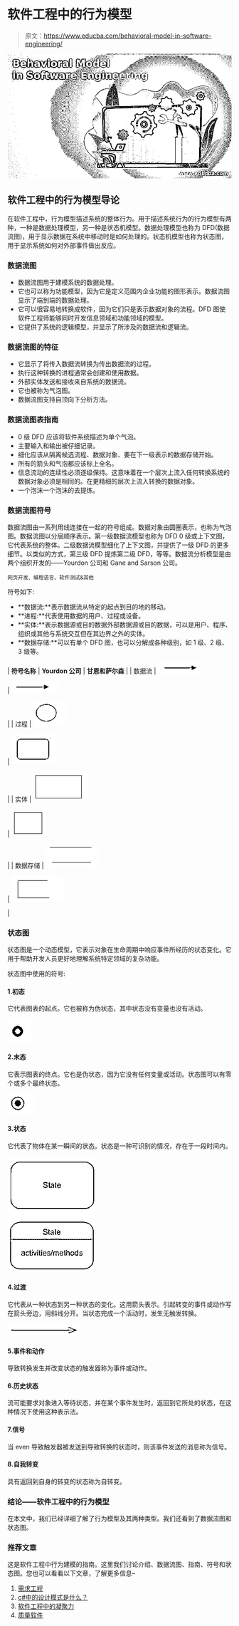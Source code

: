 # 软件工程中的行为模型

> 原文：<https://www.educba.com/behavioral-model-in-software-engineering/>

![behavioral model in software engineering](img/e647f35c9793ee08e65a0774ec60447c.png)



## 软件工程中的行为模型导论

在软件工程中，行为模型描述系统的整体行为。用于描述系统行为的行为模型有两种，一种是数据处理模型，另一种是状态机模型。数据处理模型也称为 DFD(数据流图)，用于显示数据在系统中移动时是如何处理的。状态机模型也称为状态图，用于显示系统如何对外部事件做出反应。

### 数据流图

*   数据流图用于建模系统的数据处理。
*   它也可以称为功能模型，因为它是定义范围内企业功能的图形表示。数据流图显示了端到端的数据处理。
*   它可以很容易地转换成软件，因为它们只是表示数据对象的流程。DFD 图使软件工程师能够同时开发信息领域和功能领域的模型。
*   它提供了系统的逻辑模型，并显示了所涉及的数据流和逻辑流。

### 数据流图的特征

*   它显示了将传入数据流转换为传出数据流的过程。
*   执行这种转换的进程通常会创建和使用数据。
*   外部实体发送和接收来自系统的数据流。
*   它也被称为气泡图。
*   数据流图支持自顶向下分析方法。

### 数据流图表指南

*   0 级 DFD 应该将软件系统描述为单个气泡。
*   主要输入和输出被仔细记录。
*   细化应该从隔离候选流程、数据对象、要在下一级表示的数据存储开始。
*   所有的箭头和气泡都应该标上全名。
*   信息流动的连续性必须逐级保持。这意味着在一个层次上流入任何转换系统的数据对象必须是相同的。在更精细的层次上流入转换的数据对象。
*   一个泡沫一个泡沫的去提炼。

### 数据流图符号

数据流图由一系列用线连接在一起的符号组成。数据对象由圆圈表示，也称为气泡图。数据流图以分层顺序表示。第一级数据流模型也称为 DFD 0 级或上下文图，它代表系统的整体。二级数据流模型细化了上下文图，并提供了一级 DFD 的更多细节。以类似的方式，第三级 DFD 提炼第二级 DFD，等等。数据流分析模型是由两个组织开发的——Yourdon 公司和 Gane and Sarson 公司。

<small>网页开发、编程语言、软件测试&其他</small>

符号如下:

*   **数据流:**表示数据流从特定的起点到目的地的移动。
*   **进程:**代表使用数据的用户、过程或设备。
*   **实体:**表示数据源或目的数据外部数据源或目的数据，可以是用户、程序、组织或其他与系统交互但在其边界之外的实体。
*   **数据存储:**可以有单个 DFD 图，也可以分解成各种级别，如 1 级、2 级、3 级等。

| **符号名称** | **Yourdon 公司** | **甘恩和萨尔森** |
| 数据流 | ![Behavioral Model in Software Engineering 1](img/111d3beec052d1d0ca02ec88eec5bb6e.png)



 | ![Behavioral Model in Software Engineering 2](img/cd25476bee1a96b33960cd48118f47e0.png)



 |
| 过程 | ![Behavioral Model in Software Engineering 3](img/fc1f7559bd9aa0072f3a5199e0176852.png)



 | ![Behavioral Model in Software Engineering 4](img/831550894ca28a9e7b37ee379037e9c6.png)



 |
| 实体 | ![Behavioral Model in Software Engineering 5](img/6b9292c6bc24aa91b514aa92fded93f0.png)



 | ![Behavioral Model in Software Engineering 13](img/bcdda3b30735aaa1d62f18c6a3ead5b5.png)



 |
| 数据存储 | ![Data Store](img/fad5d885cf3118e296603c4ae72d6080.png)



 | ![Behavioral Model in Software Engineering 8](img/e338bce0023e74a31114e552fcd6a360.png)



 |

### 状态图

状态图是一个动态模型，它表示对象在生命周期中响应事件所经历的状态变化。它用于帮助开发人员更好地理解系统特定领域的复杂功能。

状态图中使用的符号:

#### 1.初态

它代表图表的起点。它也被称为伪状态，其中状态没有变量也没有活动。

![Behavioral Model in Software Engineering 9](img/3fab77a75df7c8a09f5b4fc3ba6c6606.png)



#### 2.末态

它表示图表的终点。它也是伪状态，因为它没有任何变量或活动。状态图可以有零个或多个最终状态。

![Final state](img/e958f510c59657bbdf6506376b96f3a1.png)



#### 3.状态

它代表了物体在某一瞬间的状态。状态是一种可识别的情况，存在于一段时间内。

![State](img/e9862192007d8500313a77fa9ce29d20.png)



#### 4.过渡

它代表从一种状态到另一种状态的变化。这用箭头表示。引起转变的事件或动作写在箭头旁边，用斜线分开。当状态完成一个活动时，发生无触发转换。

![Transition](img/73904555a4addd39ff65c3db6babcfe2.png)



#### 5.事件和动作

导致转换发生并改变状态的触发器称为事件或动作。

#### 6.历史状态

流可能要求对象进入等待状态，并在某个事件发生时，返回到它所处的状态，在这种情况下使用这种表示法。

#### 7.信号

当 even 导致触发器被发送到导致转换的状态时，则该事件发送的消息称为信号。

#### 8.自我转变

具有返回到自身的转变的状态称为自转变。

### 结论——软件工程中的行为模型

在本文中，我们已经详细了解了行为模型及其两种类型。我们还看到了数据流图和状态图。

### 推荐文章

这是软件工程中行为建模的指南。这里我们讨论介绍、数据流图、指南、符号和状态图。您也可以看看以下文章，了解更多信息–

1.  [需求工程](https://www.educba.com/requirement-engineering/)
2.  [c#中的设计模式是什么？](https://www.educba.com/what-is-design-pattern-in-c-sharp/)
3.  [软件工程中的凝聚力](https://www.educba.com/cohesion-in-software-engineering/)
4.  [质量软件](https://www.educba.com/quality-software/)





